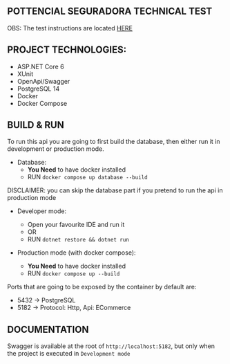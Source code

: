 ## POTTENCIAL SEGURADORA TECHNICAL TEST
OBS: The test instructions are located [HERE](./TESTINSTRUCTIONS.md)

## PROJECT TECHNOLOGIES:
- ASP.NET Core 6
- XUnit
- OpenApi/Swagger
- PostgreSQL 14
- Docker
- Docker Compose

## BUILD & RUN
To run this api you are going to first build the database,
then either run it in development or production mode.

- Database:
  - **You Need** to have docker installed
  - RUN `docker compose up database --build`

DISCLAIMER: you can skip the database part
if you pretend to run the api in production mode

- Developer mode:
  - Open your favourite IDE and run it
  - OR
  - RUN `dotnet restore && dotnet run`

- Production mode (with docker compose):
  - **You Need** to have docker installed
  - RUN `docker compose up --build`

Ports that are going to be exposed by the container by default are:
- 5432 -> PostgreSQL
- 5182 -> Protocol: Http, Api: ECommerce

## DOCUMENTATION
Swagger is available at the root of `http://localhost:5182`, but
only when the project is executed in `Development mode`